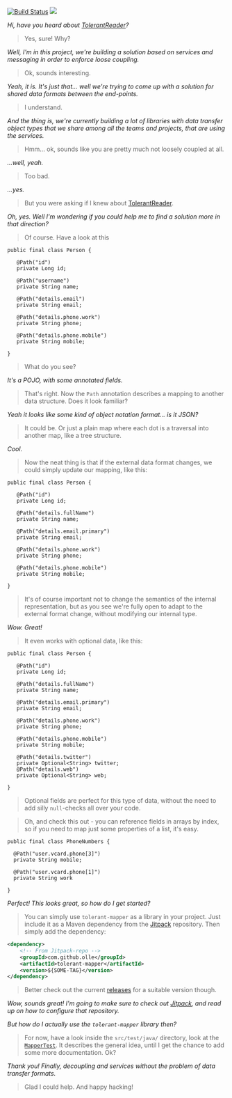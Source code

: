 [![Build Status](https://travis-ci.org/olle/tolerant-mapper.svg?branch=master)](https://travis-ci.org/olle/tolerant-mapper)
[![](https://jitpack.io/v/olle/tolerant-mapper.svg)](https://jitpack.io/#olle/tolerant-mapper)

_Hi, have you heard about [TolerantReader][1]?_

> Yes, sure! Why?

_Well, I'm in this project, we're building a solution based on services and
 messaging in order to enforce loose coupling._

> Ok, sounds interesting.

_Yeah, it is. It's just that... well we're trying to come up with a solution
for shared data formats between the end-points._

> I understand.

_And the thing is, we're currently building a lot of libraries with data
transfer object types that we share among all the teams and projects, that
are using the services._

> Hmm... ok, sounds like you are pretty much not loosely coupled at all.

_...well, yeah._

> Too bad.

_...yes._

> But you were asking if I knew about [TolerantReader][1].

_Oh, yes. Well I'm wondering if you could help me to find a solution more
 in that direction?_

> Of course. Have a look at this

    public final class Person {

       @Path("id")
       private Long id;

       @Path("username")
       private String name;

       @Path("details.email")
       private String email;

       @Path("details.phone.work")
       private String phone;

       @Path("details.phone.mobile")
       private String mobile;

    }

> What do you see?

_It's a POJO, with some annotated fields._

> That's right. Now the `Path` annotation describes a mapping to another
  data structure. Does it look familiar?

_Yeah it looks like some kind of object notation format... is it JSON?_

> It could be. Or just a plain map where each dot is a traversal into another
  map, like a tree structure.

_Cool._

> Now the neat thing is that if the external data format changes, we could
  simply update our mapping, like this:

    public final class Person {

       @Path("id")
       private Long id;

       @Path("details.fullName")
       private String name;

       @Path("details.email.primary")
       private String email;

       @Path("details.phone.work")
       private String phone;

       @Path("details.phone.mobile")
       private String mobile;

    }

> It's of course important not to change the semantics of the internal
  representation, but as you see we're fully open to adapt to the
  external format change, without modifying our internal type.

_Wow. Great!_

> It even works with optional data, like this:

    public final class Person {

       @Path("id")
       private Long id;

       @Path("details.fullName")
       private String name;

       @Path("details.email.primary")
       private String email;

       @Path("details.phone.work")
       private String phone;

       @Path("details.phone.mobile")
       private String mobile;

       @Path("details.twitter")
       private Optional<String> twitter;
       @Path("details.web")
       private Optional<String> web;

    }

> Optional fields are perfect for this type of data, without the need to add
  silly `null`-checks all over your code.

> Oh, and check this out - you can reference fields in arrays by index, so
  if you need to map just some properties of a list, it's easy.

    public final class PhoneNumbers {

      @Path("user.vcard.phone[3]")
      private String mobile;

      @Path("user.vcard.phone[1]")
      private String work

    }

_Perfect! This looks great, so how do I get started?_

> You can simply use `tolerant-mapper` as a library in your project. Just
  include it as a Maven dependency from the [Jitpack][3] repository. Then
  simply add the dependency:

```xml
<dependency>
    <!-- From Jitpack-repo -->
    <groupId>com.github.olle</groupId>
    <artifactId>tolerant-mapper</artifactId>
    <version>${SOME-TAG}</version>
</dependency>
```

> Better check out the current [releases][4] for a suitable version though.

_Wow, sounds great! I'm going to make sure to check out [Jitpack][3], and read
 up on how to configure that repository._

_But how do I actually use the `tolerant-mapper` library then?_

> For now, have a look inside the `src/test/java/` directory, look at the
  [`MapperTest`][2]. It describes the general idea, until I get the chance
  to add some more documentation. Ok?

_Thank you! Finally, decoupling and services without the problem of data
 transfer formats._

> Glad I could help. And happy hacking!

[1]: http://martinfowler.com/bliki/TolerantReader.html
[2]: src/test/java/tolerant/mapper/MapperTest.java
[3]: https://jitpack.io
[4]: releases/
